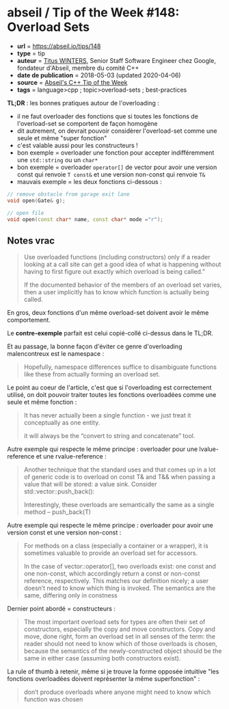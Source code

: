 # abseil / Tip of the Week #148: Overload Sets

- **url** = https://abseil.io/tips/148
- **type** = tip
- **auteur** = [Titus WINTERS](https://www.linkedin.com/in/tituswinters), Senior Staff Software Engineer chez Google, fondateur d'Abseil, membre du comité C++
- **date de publication** = 2018-05-03 (updated 2020-04-06)
- **source** = [Abseil's C++ Tip of the Week](https://abseil.io/tips/)
- **tags** = language>cpp ; topic>overload-sets ; best-practices

**TL;DR** : les bonnes pratiques autour de l'overloading :
- il ne faut overloader des fonctions que si toutes les fonctions de l'overload-set se comportent de façon homogène
- dit autrement, on devrait pouvoir considèrer l'overload-set comme une seule et même "super fonction"
- c'est valable aussi pour les constructeurs !
- bon exemple = overloader une fonction pour accepter indifféremment une `std::string` ou un `char*`
- bon exemple = overloader `operator[]` de vector pour avoir une version const qui renvoie `T const&` et une version non-const qui renvoie `T&` 
- mauvais exemple = les deux fonctions ci-dessous :
```cpp
// remove obstacle from garage exit lane
void open(Gate& g);

// open file
void open(const char* name, const char* mode ="r");
```

## Notes vrac

> Use overloaded functions (including constructors) only if a reader looking at a call site can get a good idea of what is happening without having to first figure out exactly which overload is being called.”
>
> If the documented behavior of the members of an overload set varies, then a user implicitly has to know which function is actually being called.

En gros, deux fonctions d'un même overload-set doivent avoir le même comportement.

Le **contre-exemple** parfait est celui copié-collé ci-dessus dans le TL;DR.

Et au passage, la bonne façon d'éviter ce genre d'overloading malencontreux est le namespace :

> Hopefully, namespace differences suffice to disambiguate functions like these from actually forming an overload set.

Le point au coeur de l'article, c'est que si l'overloading est correctement utilisé, on doit pouvoir traiter toutes les fonctions overloadées comme une seule et même fonction :

> It has never actually been a single function - we just treat it conceptually as one entity.
>
> it will always be the “convert to string and concatenate” tool.

Autre exemple qui respecte le même principe : overloader pour une lvalue-reference et une rvalue-reference :

> Another technique that the standard uses and that comes up in a lot of generic code is to overload on const T& and T&& when passing a value that will be stored: a value sink. Consider std::vector::push_back():
>
> Interestingly, these overloads are semantically the same as a single method – push_back(T)

Autre exemple qui respecte le même principe : overloader pour avoir une version const et une version non-const :

> For methods on a class (especially a container or a wrapper), it is sometimes valuable to provide an overload set for accessors.
> 
> In the case of vector::operator[], two overloads exist: one const and one non-const, which accordingly return a const or non-const reference, respectively. This matches our definition nicely; a user doesn’t need to know which thing is invoked. The semantics are the same, differing only in constness 

Dernier point abordé = constructeurs :

> The most important overload sets for types are often their set of constructors, especially the copy and move constructors. Copy and move, done right, form an overload set in all senses of the term: the reader should not need to know which of those overloads is chosen, because the semantics of the newly-constructed object should be the same in either case (assuming both constructors exist).

La rule of thumb à retenir, même si je trouve la forme opposée intuitive "les fonctions overloadées doivent représenter la même superfonction" :

> don’t produce overloads where anyone might need to know which function was chosen

